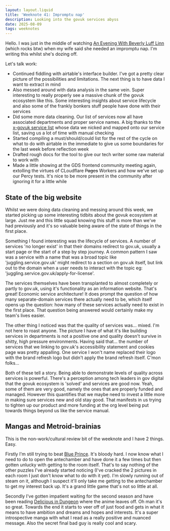 ```yaml
---
layout: layout.liquid
title: 'Weeknote 41: Impromptu nap'
description: Looking into the govuk services abyss
date: 2025-08-09
tags: weeknotes
---
```


Hello. I was just  in the middle of watching [An Evening With Beverly Luff Linn](https://en.wikipedia.org/wiki/An_Evening_with_Beverly_Luff_Linn) (which rocks btw) when my wife said she needed an impromptu nap. I'm writing this whilst she's dozing off.

Let's talk work:

- Continued fiddling with airtable's interface builder. I've got a pretty clear picture of the possibilities and limitations. The next thing is to have data I want to extract in mind
- Also messed around with data analysis in the same vein. Super interesting to really properly see a massive chunk of the govuk ecosystem like this. Some interesting insights about service lifecycle and also some of the frankly bonkers stuff people have done with their services
- Did some more data cleaning. Our list of services now all have associated departments and proper service names. A big thanks to the [x-govuk service list](https://govuk-digital-services.herokuapp.com/) whose data we nicked and mapped onto our service list, saving us a lot of time with manual checking
- Started compiling a must/should/could list for the rest of the cycle on what to do with airtable in the immediate to give us some boundaries for the last week before reflection week
- Drafted rough docs for the tool to give our tech writer some raw material to work with
- Made a little showing at the GDS frontend community meeting again, extolling the virtues of CLoudflare ~~Pages~~ Workers and how we've set up our Percy tests. It's nice to be more present in the community after ignoring it for a little while

## State of the big website

Whilst we were doing data cleaning and messing around this week, we started picking up some interesting tidbits about the govuk ecosystem at large. Just me and this little squad knowing this stuff is more than we've had previously and it's so valuable being aware of the state of things in the first place.

Something I found interesting was the lifecycle of services. A number of services 'no longer exist' in that their domains redirect to gov.uk, usually a start page or the start of a step by step journey. A common pattern I saw was a service with a name that was a broad topic like 'juggling.service.gov.uk' might redirect to a section on gov.uk itself, but link out to the domain when a user needs to interact with the topic eg: 'juggling.service.gov.uk/apply-for-license'.

The services themselves have been transplanted to almost completely or partly to gov.uk, using it's functionality as an information website. That's great! Economic service architecture! It does prompt the question of how many separate-domain services there actually need to be, which itself opens up the question: how many of these services actually need to exist in the first place. That question being answered would certainly make my team's lives easier.

The other thing I noticed was that the quality of services was... mixed. I'm not here to roast anyone. The picture I have of what it's like building services in departments is not a positive one and quality doesn't survive in shitty, high pressure environments. Having said that... the number of services that we linking to gov.uk's accessibility statement and cookies page was pretty appalling. One service I won't name replaced their logo with the brand refresh logo but didn't apply the brand refresh itself. C'mon folks...

Both of these tell a story. Being able to demonstrate levels of quality across services is powerful. There's a perception among tech leaders in gov digital that the govuk ecosystem is 'solved' and services are good now. Yeah, some of them are very good, namely the ones that are properly funded and managed. However this quantifies that we maybe need to invest a little more in making sure services new and old stay good. That manifests in us trying to tighten up our product and more funding at the org level being put towards things beyond us like the service manual.

## Mangas and Metroid-brainias

This is the non-work/cultural review bit of the weeknote and I have 2 things. Easy.

Firstly I'm still trying to beat [Blue Prince](https://www.blueprincegame.com/). It's bloody hard. I now know what I need to do to open the antechamber and have done it a few times but then gotten unlucky with getting to the room itself. That's to say nothing of the other puzzles I've already started noticing (I've cracked the 2 pictures in each room I just don't know what to do with it yet). I'm slowly running out of steam on it, although I suspect it'll only take me getting to the antechamber to get my interest back up. It's a grand little game that's not so little at all.

Secondly I've gotten impatient waiting for the second season and have been reading [Delicious in Dungeon](https://en.wikipedia.org/wiki/Delicious_in_Dungeon) where the anime leaves off. Oh man it's so great. Towards the end it starts to veer off of just food and gets in what it means to have ambition and dreams and hopes and interests. It's a super introspective manga with what I read as a really positive and nuanced message. Also the secret final bad guy is really cool and scary.
